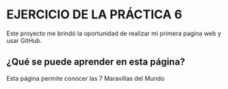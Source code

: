# **EJERCICIO DE LA PRÁCTICA 6**

Este proyecto me brindó la oportunidad de realizar mi primera pagina web y usar GitHub.

## ¿Qué se puede aprender en esta página?

Esta página permite conocer las 7 Maravillas del Mundo
